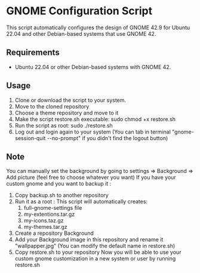 # GNOME Configuration Script

This script automatically configures the design of GNOME 42.9 for Ubuntu 22.04 and other Debian-based systems that use GNOME 42.

## Requirements

- Ubuntu 22.04 or other Debian-based systems with GNOME 42.

## Usage

1. Clone or download the script to your system.
2. Move to the cloned repository
3. Choose a theme repository and move to it
4. Make the script restore.sh executable:
   sudo chmod +x restore.sh
5. Run the script as root:
   sudo ./restore.sh
6. Log out and login again to your system (You can tab in terminal "gnome-session-quit --no-prompt" if you didn't find the logout button)

## Note
You can manually set the background by going to settings => Background => Add picture (feel free to choose whatever you want)
If you have your custom gnome and you want to backup it :
1. Copy backup.sh to another repository
2. Run it as a root :
   This script will automatically creates:
   1. full-gnome-settings file
   2. my-extentions.tar.gz
   3. my-icons.taz.gz
   4. my-themes.tar.gz
3. Create a repository Background
4. Add your Background image in this repository and rename it "wallpapper.jpg" (You can modify the default name in restore.sh)
5. Copy restore.sh to your repository
Now you will be able to use your custom gnome customization in a new system or user by running restore.sh

